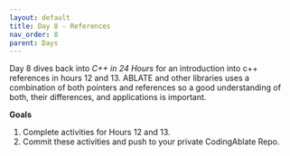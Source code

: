 ```yaml
---
layout: default
title: Day 8 - References
nav_order: 8
parent: Days
---
```


Day 8 dives back into _C++ in 24 Hours_ for an introduction into c++ references in hours 12 and 13.  ABLATE and other libraries uses a combination of both pointers and references so a good understanding of both, their differences, and applications is important.

**Goals**
1. Complete activities for Hours 12 and 13.
2. Commit these activities and push to your private CodingAblate Repo.
